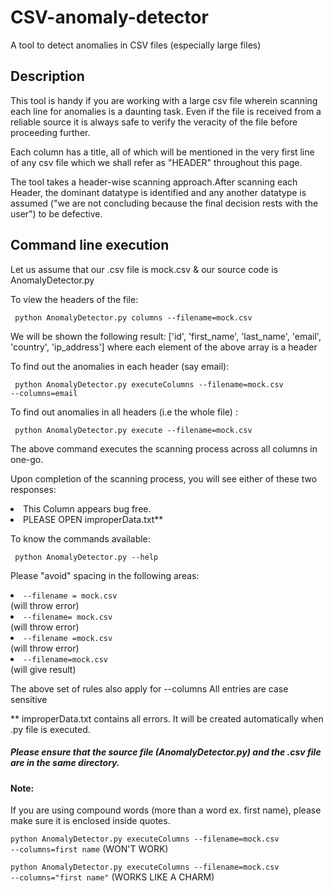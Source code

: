 <h1>CSV-anomaly-detector </h1>
A tool to detect anomalies in CSV files (especially large files)

<h2> Description </h2>

This tool is handy if you are working with a large csv file wherein scanning each
line for anomalies is a daunting task. Even if the file is received from a reliable
source it is always safe to verify the veracity of the file before proceeding further.

Each column has a title, all of which will be mentioned in the very first line of any 
csv file which we shall refer as "HEADER" throughout this page.

The tool takes a header-wise scanning approach.After scanning each Header, the dominant
datatype is identified and any another datatype is assumed ("we are not concluding 
because the final decision rests with the user") to be defective. 

<h2> Command line execution </h2>

Let us assume that our .csv file is mock.csv & our source code is AnomalyDetector.py

To view the headers of the file:	

<code> python AnomalyDetector.py columns --filename=mock.csv </code>

We will be shown the following result:
['id', 'first_name', 'last_name', 'email', 'country', 'ip_address']
where each element of the above array is a header

To find out the anomalies in each header (say email):

<code> python AnomalyDetector.py executeColumns --filename=mock.csv --columns=email</code>

To find out anomalies in all headers (i.e the whole file) :

<code> python AnomalyDetector.py execute --filename=mock.csv </code>

The above command executes the scanning process across all columns in one-go.

Upon completion of the scanning process, you will see either of these two responses:
<li>This Column appears bug free.</li>
<li>PLEASE OPEN improperData.txt**</li>

To know the commands available:

<code> python AnomalyDetector.py --help </code>

Please "avoid" spacing in the following areas:
<li><code>--filename = mock.csv </code></li>(will throw error)
<li><code>--filename= mock.csv</code></li>(will throw error)
<li><code>--filename =mock.csv</code></li>(will throw error)
<li><code>--filename=mock.csv</code></li>(will give result)

The above set of rules also apply for --columns
All entries are case sensitive

** improperData.txt contains all errors. It will be created automatically when .py
file is executed.

<h5> Please ensure that the source file (AnomalyDetector.py) and the .csv file are in the 
same directory. </h5>

<h4> Note: </h4>

If you are using compound words (more than a word ex. first name), please make sure 
it is enclosed inside quotes.

<code>python AnomalyDetector.py executeColumns --filename=mock.csv --columns=first name</code>
(WON'T WORK)

<code>python AnomalyDetector.py executeColumns --filename=mock.csv --columns="first name"</code>
(WORKS LIKE A CHARM)
